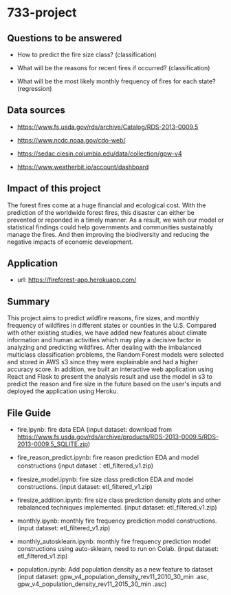# 733-project

## Questions to be answered

* How to predict the fire size class? (classification)

* What will be the reasons for recent fires if occurred? (classification)

* What will be the most likely monthly frequency of fires for each state? (regression)


## Data sources

* https://www.fs.usda.gov/rds/archive/Catalog/RDS-2013-0009.5

* https://www.ncdc.noaa.gov/cdo-web/

* https://sedac.ciesin.columbia.edu/data/collection/gpw-v4

* https://www.weatherbit.io/account/dashboard


## Impact of this project

The forest fires come at a huge financial and ecological cost. With the prediction of the worldwide forest fires, this disaster can either be prevented or reponded in a timely manner. As a result, we wish our model or statistical findings could help governments and communities sustainably manage the fires. And then improving the biodiversity and reducing the negative impacts of economic development. 

## Application

* url: https://fireforest-app.herokuapp.com/


## Summary

  This project aims to predict wildfire reasons, fire sizes, and monthly frequency of wildfires in different states or counties in the U.S. Compared with other existing studies, we have added new features about climate information and human activities which may play a decisive factor in analyzing and predicting wildfires. After dealing with the imbalanced multiclass classification problems, the Random Forest models were selected and stored in AWS s3 since they were explainable and had a higher accuracy score. In addition, we built an interactive web application using React and Flask to present the analysis result and use the model in s3 to predict the reason and fire size in the future based on the user's inputs and deployed the application using Heroku.


## File Guide 

* fire.ipynb: fire data EDA (input dataset: download from https://www.fs.usda.gov/rds/archive/products/RDS-2013-0009.5/RDS-2013-0009.5_SQLITE.zip)
* fire_reason_predict.ipynb: fire reason prediction EDA and model constructions (input dataset：etl_filtered_v1.zip)

* firesize_model.ipynb: fire size class prediction EDA and model constructions. (input dataset: etl_filtered_v1.zip)
* firesize_addition.ipynb: fire size class prediction density plots and other rebalanced techniques implemented. (input dataset: etl_filtered_v1.zip)

* monthly.ipynb: monthly fire frequency prediction model constructions. (input dataset: etl_filtered_v1.zip)
* monthly_autosklearn.ipynb: monthly fire frequency prediction model constructions using auto-sklearn, need to run on Colab. (input dataset: etl_filtered_v1.zip)

* population.ipynb: Add population density as a new feature to dataset (input dataset: gpw_v4_population_density_rev11_2010_30_min .asc, gpw_v4_population_density_rev11_2015_30_min .asc)
